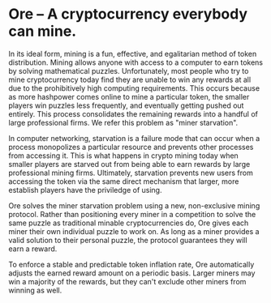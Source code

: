# Ore – A cryptocurrency everybody can mine.

In its ideal form, mining is a fun, effective, and egalitarian method of token distribution. Mining allows anyone with access to a computer to earn tokens by solving mathematical puzzles. Unfortunately, most people who try to mine cryptocurrency today find they are unable to win any rewards at all due to the prohibitively high computing requirements. This occurs because as more hashpower comes online to mine a particular token, the smaller players win puzzles less frequently, and eventually getting pushed out entirely. This process consolidates the remaining rewards into a handful of large professional firms. We refer this problem as "miner starvation".

In computer networking, starvation is a failure mode that can occur when a process monopolizes a particular resource and prevents other processes from accessing it. This is what happens in crypto mining today when smaller players are starved out from being able to earn rewards by large professional mining firms. Ultimately, starvation prevents new users from accessing the token via the same direct mechanism that larger, more establish players have the priviledge of using.

Ore solves the miner starvation problem using a new, non-exclusive mining protocol. Rather than positioning every miner in a competition to solve the same puzzle as traditional minable cryptocurrencies do, Ore gives each miner their own individual puzzle to work on. As long as a miner provides a valid solution to their personal puzzle, the protocol guarantees they will earn a reward.

To enforce a stable and predictable token inflation rate, Ore automatically adjusts the earned reward amount on a periodic basis. Larger miners may win a majority of the rewards, but they can't exclude other miners from winning as well.

